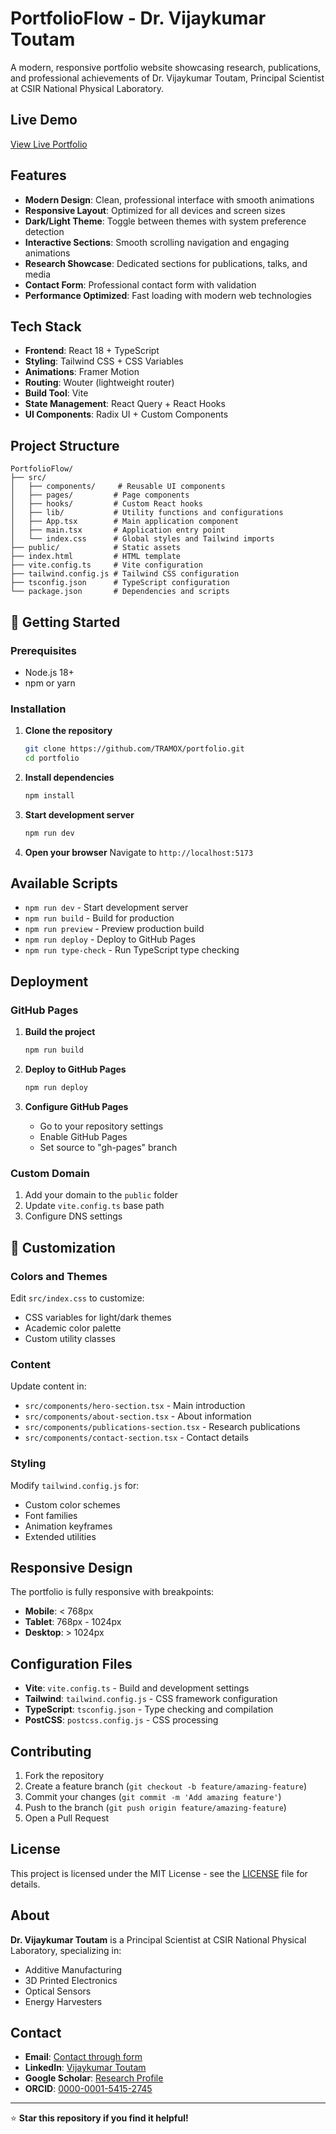 # PortfolioFlow - Dr. Vijaykumar Toutam

A modern, responsive portfolio website showcasing research, publications, and professional achievements of Dr. Vijaykumar Toutam, Principal Scientist at CSIR National Physical Laboratory.

##  Live Demo

[View Live Portfolio](https://TRAMOX.github.io/portfolio)

##  Features

- **Modern Design**: Clean, professional interface with smooth animations
- **Responsive Layout**: Optimized for all devices and screen sizes
- **Dark/Light Theme**: Toggle between themes with system preference detection
- **Interactive Sections**: Smooth scrolling navigation and engaging animations
- **Research Showcase**: Dedicated sections for publications, talks, and media
- **Contact Form**: Professional contact form with validation
- **Performance Optimized**: Fast loading with modern web technologies

##  Tech Stack

- **Frontend**: React 18 + TypeScript
- **Styling**: Tailwind CSS + CSS Variables
- **Animations**: Framer Motion
- **Routing**: Wouter (lightweight router)
- **Build Tool**: Vite
- **State Management**: React Query + React Hooks
- **UI Components**: Radix UI + Custom Components

##  Project Structure

```
PortfolioFlow/
├── src/
│   ├── components/     # Reusable UI components
│   ├── pages/         # Page components
│   ├── hooks/         # Custom React hooks
│   ├── lib/           # Utility functions and configurations
│   ├── App.tsx        # Main application component
│   ├── main.tsx       # Application entry point
│   └── index.css      # Global styles and Tailwind imports
├── public/            # Static assets
├── index.html         # HTML template
├── vite.config.ts     # Vite configuration
├── tailwind.config.js # Tailwind CSS configuration
├── tsconfig.json      # TypeScript configuration
└── package.json       # Dependencies and scripts
```

## 🚀 Getting Started

### Prerequisites

- Node.js 18+ 
- npm or yarn

### Installation

1. **Clone the repository**
   ```bash
   git clone https://github.com/TRAMOX/portfolio.git
   cd portfolio
   ```

2. **Install dependencies**
   ```bash
   npm install
   ```

3. **Start development server**
   ```bash
   npm run dev
   ```

4. **Open your browser**
   Navigate to `http://localhost:5173`

##  Available Scripts

- `npm run dev` - Start development server
- `npm run build` - Build for production
- `npm run preview` - Preview production build
- `npm run deploy` - Deploy to GitHub Pages
- `npm run type-check` - Run TypeScript type checking

## Deployment

### GitHub Pages

1. **Build the project**
   ```bash
   npm run build
   ```

2. **Deploy to GitHub Pages**
   ```bash
   npm run deploy
   ```

3. **Configure GitHub Pages**
   - Go to your repository settings
   - Enable GitHub Pages
   - Set source to "gh-pages" branch

### Custom Domain

1. Add your domain to the `public` folder
2. Update `vite.config.ts` base path
3. Configure DNS settings

## 🎨 Customization

### Colors and Themes

Edit `src/index.css` to customize:
- CSS variables for light/dark themes
- Academic color palette
- Custom utility classes

### Content

Update content in:
- `src/components/hero-section.tsx` - Main introduction
- `src/components/about-section.tsx` - About information
- `src/components/publications-section.tsx` - Research publications
- `src/components/contact-section.tsx` - Contact details

### Styling

Modify `tailwind.config.js` for:
- Custom color schemes
- Font families
- Animation keyframes
- Extended utilities

##  Responsive Design

The portfolio is fully responsive with breakpoints:
- **Mobile**: < 768px
- **Tablet**: 768px - 1024px
- **Desktop**: > 1024px

##  Configuration Files

- **Vite**: `vite.config.ts` - Build and development settings
- **Tailwind**: `tailwind.config.js` - CSS framework configuration
- **TypeScript**: `tsconfig.json` - Type checking and compilation
- **PostCSS**: `postcss.config.js` - CSS processing

##  Contributing

1. Fork the repository
2. Create a feature branch (`git checkout -b feature/amazing-feature`)
3. Commit your changes (`git commit -m 'Add amazing feature'`)
4. Push to the branch (`git push origin feature/amazing-feature`)
5. Open a Pull Request

##  License

This project is licensed under the MIT License - see the [LICENSE](LICENSE) file for details.

##  About

**Dr. Vijaykumar Toutam** is a Principal Scientist at CSIR National Physical Laboratory, specializing in:
- Additive Manufacturing
- 3D Printed Electronics
- Optical Sensors
- Energy Harvesters

##  Contact

- **Email**: [Contact through form](https://TRAMOX.github.io/portfolio#contact)
- **LinkedIn**: [Vijaykumar Toutam](https://in.linkedin.com/in/vijaytoutam)
- **Google Scholar**: [Research Profile](https://scholar.google.com/citations?user=NiXjAasAAAAJ&hl=en)
- **ORCID**: [0000-0001-5415-2745](https://orcid.org/0000-0001-5415-2745)

---

⭐ **Star this repository if you find it helpful!**
